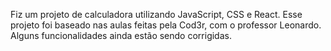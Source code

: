 Fiz um projeto de calculadora utilizando JavaScript, CSS e React.
Esse projeto foi baseado nas aulas feitas pela Cod3r, com o professor Leonardo.
Alguns funcionalidades ainda estão sendo corrigidas.